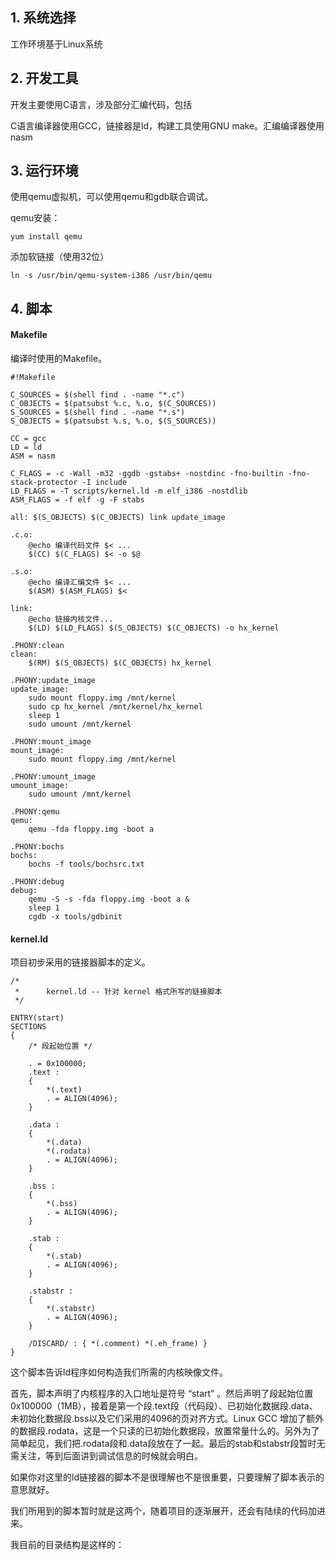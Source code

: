 ## 1. 系统选择

工作环境基于Linux系统

## 2. 开发工具

开发主要使用C语言，涉及部分汇编代码，包括

C语言编译器使用GCC，链接器是ld，构建工具使用GNU make。汇编编译器使用nasm

## 3. 运行环境

使用qemu虚拟机，可以使用qemu和gdb联合调试。

qemu安装：

```
yum install qemu
```

添加软链接（使用32位）

```
ln -s /usr/bin/qemu-system-i386 /usr/bin/qemu
```

## 4. 脚本

#### Makefile

编译时使用的Makefile。

```
#!Makefile

C_SOURCES = $(shell find . -name "*.c")
C_OBJECTS = $(patsubst %.c, %.o, $(C_SOURCES))
S_SOURCES = $(shell find . -name "*.s")
S_OBJECTS = $(patsubst %.s, %.o, $(S_SOURCES))

CC = gcc
LD = ld
ASM = nasm

C_FLAGS = -c -Wall -m32 -ggdb -gstabs+ -nostdinc -fno-builtin -fno-stack-protector -I include
LD_FLAGS = -T scripts/kernel.ld -m elf_i386 -nostdlib
ASM_FLAGS = -f elf -g -F stabs

all: $(S_OBJECTS) $(C_OBJECTS) link update_image

.c.o:
    @echo 编译代码文件 $< ...
    $(CC) $(C_FLAGS) $< -o $@

.s.o:
    @echo 编译汇编文件 $< ...
    $(ASM) $(ASM_FLAGS) $<

link:
    @echo 链接内核文件...
    $(LD) $(LD_FLAGS) $(S_OBJECTS) $(C_OBJECTS) -o hx_kernel

.PHONY:clean
clean:
    $(RM) $(S_OBJECTS) $(C_OBJECTS) hx_kernel

.PHONY:update_image
update_image:
    sudo mount floppy.img /mnt/kernel
    sudo cp hx_kernel /mnt/kernel/hx_kernel
    sleep 1
    sudo umount /mnt/kernel

.PHONY:mount_image
mount_image:
    sudo mount floppy.img /mnt/kernel

.PHONY:umount_image
umount_image:
    sudo umount /mnt/kernel

.PHONY:qemu
qemu:
    qemu -fda floppy.img -boot a

.PHONY:bochs
bochs:
    bochs -f tools/bochsrc.txt

.PHONY:debug
debug:
    qemu -S -s -fda floppy.img -boot a &
    sleep 1
    cgdb -x tools/gdbinit
```

#### kernel.ld

项目初步采用的链接器脚本的定义。

```
/*
 *      kernel.ld -- 针对 kernel 格式所写的链接脚本
 */

ENTRY(start)
SECTIONS
{
    /* 段起始位置 */

    . = 0x100000;
    .text :
    {
        *(.text)
        . = ALIGN(4096);
    }

    .data :
    {
        *(.data)
        *(.rodata)
        . = ALIGN(4096);
    }

    .bss :
    {
        *(.bss)
        . = ALIGN(4096);
    }

    .stab :
    {
        *(.stab)
        . = ALIGN(4096);
    }
    
    .stabstr :
    {
        *(.stabstr)
        . = ALIGN(4096);
    }

    /DISCARD/ : { *(.comment) *(.eh_frame) }
}
```

这个脚本告诉ld程序如何构造我们所需的内核映像文件。

首先，脚本声明了内核程序的入口地址是符号 “start” 。然后声明了段起始位置0x100000（1MB），接着是第一个段.text段（代码段）、已初始化数据段.data、未初始化数据段.bss以及它们采用的4096的页对齐方式。Linux GCC 增加了额外的数据段.rodata，这是一个只读的已初始化数据段，放置常量什么的。另外为了简单起见，我们把.rodata段和.data段放在了一起。最后的stab和stabstr段暂时无需关注，等到后面讲到调试信息的时候就会明白。

如果你对这里的ld链接器的脚本不是很理解也不是很重要，只要理解了脚本表示的意思就好。

我们所用到的脚本暂时就是这两个，随着项目的逐渐展开，还会有陆续的代码加进来。

我目前的目录结构是这样的：